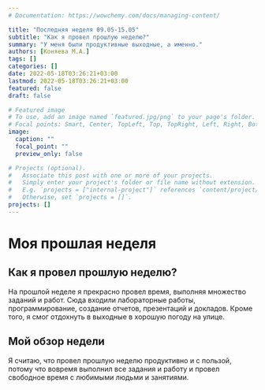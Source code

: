 ```yaml
---
# Documentation: https://wowchemy.com/docs/managing-content/

title: "Последняя неделя 09.05-15.05"
subtitle: "Как я провел прошлую неделю?"
summary: "У меня были продуктивные выходные, а именно."
authors: [Коняева М.А.]
tags: []
categories: []
date: 2022-05-18T03:26:21+03:00
lastmod: 2022-05-18T03:26:21+03:00
featured: false
draft: false

# Featured image
# To use, add an image named `featured.jpg/png` to your page's folder.
# Focal points: Smart, Center, TopLeft, Top, TopRight, Left, Right, BottomLeft, Bottom, BottomRight.
image:
  caption: ""
  focal_point: ""
  preview_only: false

# Projects (optional).
#   Associate this post with one or more of your projects.
#   Simply enter your project's folder or file name without extension.
#   E.g. `projects = ["internal-project"]` references `content/project/deep-learning/index.md`.
#   Otherwise, set `projects = []`.
projects: []
---
```


# Моя прошлая неделя

## Как я провел прошлую неделю?

На прошлой неделе я прекрасно провел время, выполняя множество заданий и работ. Сюда входили лабораторные работы, программирование, создание отчетов, презентаций и докладов. Кроме того, я смог отдохнуть в выходные в хорошую погоду на улице.

## Мой обзор недели

Я считаю, что провел прошлую неделю продуктивно и с пользой, потому что вовремя выполнил все задания и работу и провел свободное время с любимыми людьми и занятиями.
